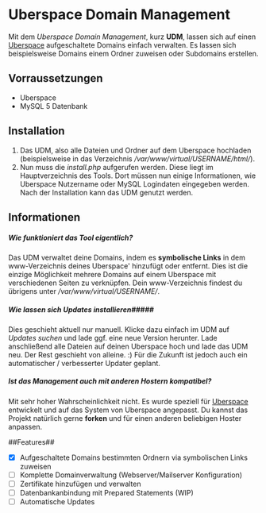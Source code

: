 Uberspace Domain Management
===========================
Mit dem *Uberspace Domain Management*, kurz **UDM**, lassen sich auf einen [Uberspace](https://uberspace.de) aufgeschaltete Domains einfach verwalten. Es lassen sich beispielsweise Domains einem Ordner zuweisen oder Subdomains erstellen.


## Vorraussetzungen ##
* Uberspace
* MySQL 5 Datenbank 

## Installation ##
1. Das UDM, also alle Dateien und Ordner auf dem Uberspace hochladen (beispielsweise in das Verzeichnis */var/www/virtual/USERNAME/html/*).
2. Nun muss die *install.php* aufgerufen werden. Diese liegt im Hauptverzeichnis des Tools. Dort müssen nun einige Informationen, wie Uberspace Nutzername oder MySQL Logindaten eingegeben werden. Nach der Installation kann das UDM genutzt werden.

## Informationen ##
##### Wie funktioniert das Tool eigentlich? #####
Das UDM verwaltet deine Domains, indem es **symbolische Links** in dem www-Verzeichnis deines Uberspace' hinzufügt oder entfernt. Dies ist die einzige Möglichkeit mehrere Domains auf einem Uberspace mit verschiedenen Seiten zu verknüpfen. 
Dein www-Verzeichnis findest du übrigens unter */var/www/virtual/USERNAME/*.
##### Wie lassen sich Updates installieren#####
Dies geschieht aktuell nur manuell. Klicke dazu einfach im UDM auf *Updates suchen* und lade ggf. eine neue Version herunter. Lade anschließend alle Dateien auf deinen Uberspace hoch und lade das UDM neu. Der Rest geschieht von alleine. :)
Für die Zukunft ist jedoch auch ein automatischer / verbesserter Updater geplant. 
##### Ist das Management auch mit anderen Hostern kompatibel? #####
Mit sehr hoher Wahrscheinlichkeit nicht. Es wurde speziell für [Uberspace](https://uberspace.de) entwickelt und auf das System von Uberspace angepasst. Du kannst das Projekt natürlich gerne **forken** und für einen anderen beliebigen Hoster anpassen.

##Features##
- [x] Aufgeschaltete Domains bestimmten Ordnern via symbolischen Links zuweisen
- [ ] Komplette Domainverwaltung (Webserver/Mailserver Konfiguration)
- [ ] Zertifikate hinzufügen und verwalten
- [ ] Datenbankanbindung mit Prepared Statements (WIP)
- [ ] Automatische Updates
